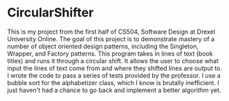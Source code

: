 # CircularShifter
This is my project from the first half of CS504, Software Design at Drexel University Online.
The goal of this project is to demonstrate mastery of a number of object oriented design patterns, including the Singleton, Wrapper, and Factory patterns.
This program takes in lines of text (book titles) and runs it through a circular shift. It allows the user to choose what input the lines of text come from and where they shifted lines are output to. I wrote the code to pass a series of tests provided by the professor.
I use a bubble sort for the alphabetizer class, which I know is brutally inefficient. I just haven't had a chance to go back and implement a better algorithm yet.
